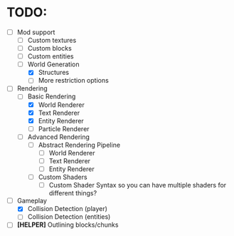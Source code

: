 # TODO:

- [ ] Mod support
    - [ ] Custom textures
    - [ ] Custom blocks
    - [ ] Custom entities
    - [ ] World Generation
        - [X] Structures
        - [ ] More restriction options
- [ ] Rendering
    - [ ] Basic Rendering
        - [X] World Renderer
        - [X] Text Renderer
        - [X] Entity Renderer
        - [ ] Particle Renderer
    - [ ] Advanced Rendering
        - [ ] Abstract Rendering Pipeline
            - [ ] World Renderer
            - [ ] Text Renderer
            - [ ] Entity Renderer
        - [ ] Custom Shaders
            - [ ] Custom Shader Syntax so you can have multiple shaders for different things?
- [ ] Gameplay
    - [X] Collision Detection (player)
    - [ ] Collision Detection (entities)
- [ ] __\[HELPER\]__ Outlining blocks/chunks
